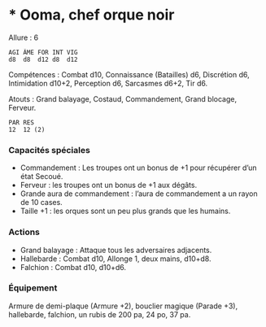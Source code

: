# * Ooma, chef orque noir

Allure : 6

	AGI	ÂME	FOR	INT	VIG
	d8	d8	d12	d8	d12

Compétences : Combat d10, Connaissance (Batailles) d6, Discrétion d6, Intimidation d10+2, Perception d6, Sarcasmes d6+2, Tir d6.

Atouts : Grand balayage, Costaud, Commandement, Grand blocage, Ferveur.

	PAR	RES
	12	12 (2)

### Capacités spéciales
- Commandement : Les troupes ont un bonus de +1 pour récupérer d’un état Secoué.
- Ferveur : les troupes ont un bonus de +1 aux dégâts.
- Grande aura de commandement  : l’aura de commandement a un rayon de 10 cases.
- Taille +1 : les orques sont un peu plus grands que les humains.

### Actions
- Grand balayage : Attaque tous les adversaires adjacents.
- Hallebarde : Combat d10, Allonge 1, deux mains, d10+d8.
- Falchion : Combat d10, d10+d6.

### Équipement
Armure de demi-plaque (Armure +2), bouclier magique (Parade +3), hallebarde, falchion, un rubis de 200 pa, 24 po, 37 pa.

